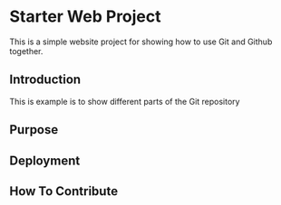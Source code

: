 # Starter Web Project

This is a simple website project for showing how to use Git and Github together.

## Introduction

This is example is to show different parts of the Git repository

## Purpose

## Deployment

## How To Contribute
